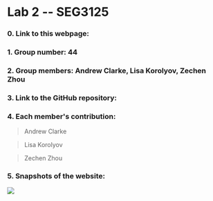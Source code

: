 # Lab 2 -- SEG3125

### 0. Link to this webpage: 
### 1. Group number: 44
### 2. Group members: Andrew Clarke, Lisa Korolyov, Zechen Zhou
### 3. Link to the GitHub repository: 
### 4. Each member's contribution:

>Andrew Clarke

>Lisa Korolyov

>Zechen Zhou

### 5. Snapshots of the website: 
  ![](/Docs/Images/snapshot.png)